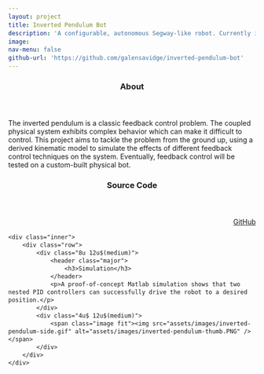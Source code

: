 ```yaml
---
layout: project
title: Inverted Pendulum Bot
description: 'A configurable, autonomous Segway-like robot. Currently in progress.'
image:
nav-menu: false
github-url: 'https://github.com/galensavidge/inverted-pendulum-bot'
---
```


<section id="one">
	<div class="inner">
		<div class="row">
			<div class="9u 12u$(medium)">
				<header class="major">
					<h3>About	</h3>
				</header>
				<p>The inverted pendulum is a classic feedback control problem. The coupled physical system exhibits complex behavior which can make it difficult to control. This project aims to tackle the problem from the ground up, using a derived kinematic model to simulate the effects of different feedback control techniques on the system. Eventually, feedback control will be tested on a custom-built physical bot.</p>
			</div>
			<div class="3u$ 12u$(medium)" align="right">
				<header class="major">
					<h3>Source Code	</h3>
				</header>
				<a href="{{ page.github-url }}" class="icon alt fa-github" target="_blank"><span class="label">GitHub</span></a>
			</div>
		</div>
	</div>
	
	<div class="inner">
		<div class="row">
			<div class="8u 12u$(medium)">
				<header class="major">
					<h3>Simulation</h3>
				</header>
				<p>A proof-of-concept Matlab simulation shows that two nested PID controllers can successfully drive the robot to a desired position.</p>
			</div>
			<div class="4u$ 12u$(medium)">
				<span class="image fit"><img src="assets/images/inverted-pendulum-side.gif" alt="assets/images/inverted-pendulum-thumb.PNG" /></span>
			</div>
		</div>
	</div>
</section>